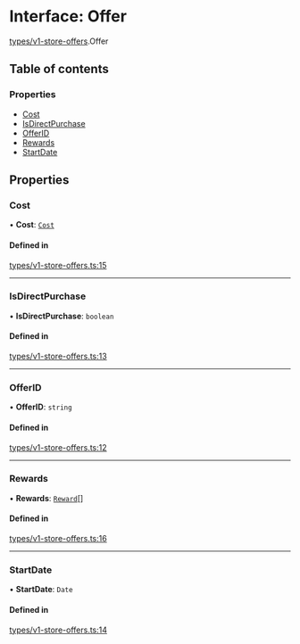 # Interface: Offer

[types/v1-store-offers](../modules/types_v1_store_offers.md).Offer

## Table of contents

### Properties

- [Cost](types_v1_store_offers.Offer.md#cost)
- [IsDirectPurchase](types_v1_store_offers.Offer.md#isdirectpurchase)
- [OfferID](types_v1_store_offers.Offer.md#offerid)
- [Rewards](types_v1_store_offers.Offer.md#rewards)
- [StartDate](types_v1_store_offers.Offer.md#startdate)

## Properties

### Cost

• **Cost**: [`Cost`](types_v1_store_offers.Cost.md)

#### Defined in

[types/v1-store-offers.ts:15](https://github.com/jameslinimk/unofficial-valorant-api/blob/0ab3e91/package/src/types/v1-store-offers.ts#L15)

___

### IsDirectPurchase

• **IsDirectPurchase**: `boolean`

#### Defined in

[types/v1-store-offers.ts:13](https://github.com/jameslinimk/unofficial-valorant-api/blob/0ab3e91/package/src/types/v1-store-offers.ts#L13)

___

### OfferID

• **OfferID**: `string`

#### Defined in

[types/v1-store-offers.ts:12](https://github.com/jameslinimk/unofficial-valorant-api/blob/0ab3e91/package/src/types/v1-store-offers.ts#L12)

___

### Rewards

• **Rewards**: [`Reward`](types_v1_store_offers.Reward.md)[]

#### Defined in

[types/v1-store-offers.ts:16](https://github.com/jameslinimk/unofficial-valorant-api/blob/0ab3e91/package/src/types/v1-store-offers.ts#L16)

___

### StartDate

• **StartDate**: `Date`

#### Defined in

[types/v1-store-offers.ts:14](https://github.com/jameslinimk/unofficial-valorant-api/blob/0ab3e91/package/src/types/v1-store-offers.ts#L14)
